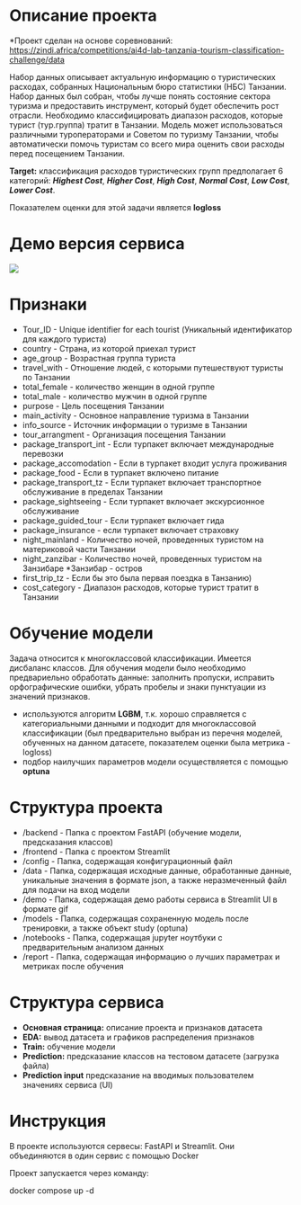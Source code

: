 # Описание проекта
*Проект сделан на основе соревнований: https://zindi.africa/competitions/ai4d-lab-tanzania-tourism-classification-challenge/data

Набор данных описывает актуальную информацию о туристических расходах, собранных 
        Национальным бюро статистики (НБС) Танзании. Набор данных был собран, чтобы лучше понять состояние сектора 
        туризма и предоставить инструмент, который будет обеспечить рост отрасли.
        Необходимо классифицировать диапазон расходов, которые турист (тур.группа) тратит в Танзании. 
        Модель может использоваться различными туроператорами и Советом по туризму Танзании, 
        чтобы автоматически помочь туристам со всего мира оценить свои расходы перед посещением Танзании. 

**Target:** классификация расходов туристических групп предполагает 6 категорий: ***Highest Cost***, ***Higher Cost***, 
***High Cost***, ***Normal Cost***, ***Low Cost***, ***Lower Cost***. 

Показателем оценки для этой задачи является **logloss**
# Демо версия сервиса
![](demo/demo_project.gif)
# Признаки
- Tour_ID - Unique identifier for each tourist (Уникальный идентификатор для каждого туриста)
- country - Страна, из которой приехал турист
- age_group - Возрастная группа туриста
- travel_with - Отношение людей, с которыми путешествуют туристы по Танзании
- total_female - количество женщин в одной группе
- total_male - количество мужчин в одной группе
- purpose - Цель посещения Танзании
- main_activity - Основное направление туризма в Танзании
- info_source - Источник информации о туризме в Танзании
- tour_arrangment - Организация посещения Танзании
- package_transport_int - Если турпакет включает международные перевозки
- package_accomodation - Если в турпакет входит услуга проживания
- package_food - Если в турпакет включено питание
- package_transport_tz - Если турпакет включает транспортное обслуживание в пределах Танзании
- package_sightseeing - Если турпакет включает экскурсионное обслуживание
- package_guided_tour - Если турпакет включает гида
- package_insurance - если турпакет включает страховку
- night_mainland - Количество ночей, проведенных туристом на материковой части Танзании
- night_zanzibar - Количество ночей, проведенных туристом на Занзибаре *Занзибар - остров
- first_trip_tz - Если бы это была первая поездка в Танзанию)
- cost_category - Диапазон расходов, которые турист тратит в Танзании

# Обучение модели
Задача относится к многоклассовой классификации. Имеется дисбаланс классов. Для обучения модели было необходимо
предвариельно обработать данные: заполнить пропуски, исправить орфографические ошибки, убрать пробелы и знаки 
пунктуации из значений признаков.
* используются алгоритм **LGBM**, т.к. хорошо справляется с категориальными данными и 
подходит для многоклассовой классификации (был предварительно выбран из перечня моделей, обученных на данном датасете,
показателем оценки была метрика - logloss)
* подбор наилучших параметров модели осуществляется с помощью **optuna**

# Структура проекта
* /backend - Папка с проектом FastAPI (обучение модели, предсказания классов)
* /frontend - Папка с проектом Streamlit
* /config - Папка, содержащая конфигурационный файл
* /data - Папка, содержащая исходные данные, обработанные данные, уникальные значения в формате json, 
а также неразмеченный файл для подачи на вход модели
* /demo - Папка, содержащая демо работы сервиса в Streamlit UI в формате gif
* /models - Папка, содержащая сохраненную модель после тренировки, а также объект study (optuna)
* /notebooks - Папка, содержащая jupyter ноутбуки с предварительным анализом данных
* /report - Папка, содержащая информацию о лучших параметрах и метриках после обучения 

# Структура сервиса
- **Основная страница:** описание проекта и признаков датасета
- **EDA:** вывод датасета и графиков распределения признаков 
- **Train:** обучение модели
- **Prediction:** предсказание классов на тестовом датасете (загрузка файла)
- **Prediction input** предсказание на вводимых пользователем значениях сервиса (UI)

# Инструкция 
В проекте используются сервесы: FastAPI и Streamlit. Они объединяются в один сервис с помощью Docker

Проект запускается через команду:

docker compose up -d